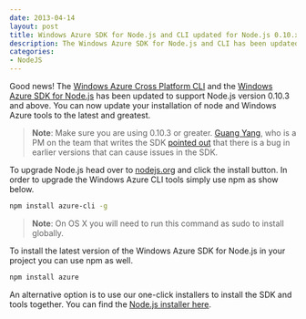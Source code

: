 ```yaml
---
date: 2013-04-14
layout: post
title: Windows Azure SDK for Node.js and CLI updated for Node.js 0.10.x
description: The Windows Azure SDK for Node.js and CLI has been updated for compatibility with Node.js 0.10.x. You can now use the latests and greatest version of Node with Windows Azure.
categories:
- NodeJS
---
```


Good news! The [Windows Azure Cross Platform CLI](https://github.com/WindowsAzure/azure-sdk-tools-xplat) and the [Windows Azure SDK for Node.js](https://github.com/WindowsAzure/azure-sdk-for-node/) has been updated to support Node.js version 0.10.3 and above. You can now update your installation of node and Windows Azure tools to the latest and greatest.

> **Note**: Make sure you are using 0.10.3 or greater. [Guang Yang](https://twitter.com/guayan/), who is a PM on the team that writes the SDK [pointed out](https://twitter.com/guayan/status/323549326687219712) that there is a bug in earlier versions that can cause issues in the SDK.

To upgrade Node.js head over to [nodejs.org](http://nodejs.org) and click the install button. In order to upgrade the Windows Azure CLI tools simply use npm as show below.

```bash
npm install azure-cli -g
```

> **Note**: On OS X you will need to run this command as sudo to install globally.

To install the latest version of the Windows Azure SDK for Node.js in your project you can use npm as well.

```bash
npm install azure
```

An alternative option is to use our one-click installers to install the SDK and tools together. You can find the [Node.js installer here](http://www.windowsazure.com/en-us/downloads/).
